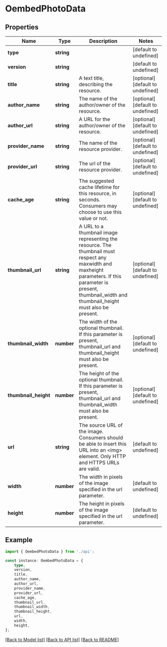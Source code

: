 # OembedPhotoData


## Properties

Name | Type | Description | Notes
------------ | ------------- | ------------- | -------------
**type** | **string** |  | [default to undefined]
**version** | **string** |  | [default to undefined]
**title** | **string** | A text title, describing the resource. | [optional] [default to undefined]
**author_name** | **string** | The name of the author/owner of the resource. | [optional] [default to undefined]
**author_url** | **string** | A URL for the author/owner of the resource. | [optional] [default to undefined]
**provider_name** | **string** | The name of the resource provider. | [optional] [default to undefined]
**provider_url** | **string** | The url of the resource provider. | [optional] [default to undefined]
**cache_age** | **string** | The suggested cache lifetime for this resource, in seconds. Consumers may choose to use this value or not. | [optional] [default to undefined]
**thumbnail_url** | **string** | A URL to a thumbnail image representing the resource. The thumbnail must respect any maxwidth and maxheight parameters. If this parameter is present, thumbnail_width and thumbnail_height must also be present. | [optional] [default to undefined]
**thumbnail_width** | **number** | The width of the optional thumbnail. If this parameter is present, thumbnail_url and thumbnail_height must also be present. | [optional] [default to undefined]
**thumbnail_height** | **number** | The height of the optional thumbnail. If this parameter is present, thumbnail_url and thumbnail_width must also be present. | [optional] [default to undefined]
**url** | **string** | The source URL of the image. Consumers should be able to insert this URL into an &lt;img&gt; element. Only HTTP and HTTPS URLs are valid. | [default to undefined]
**width** | **number** | The width in pixels of the image specified in the url parameter. | [default to undefined]
**height** | **number** | The height in pixels of the image specified in the url parameter. | [default to undefined]

## Example

```typescript
import { OembedPhotoData } from './api';

const instance: OembedPhotoData = {
    type,
    version,
    title,
    author_name,
    author_url,
    provider_name,
    provider_url,
    cache_age,
    thumbnail_url,
    thumbnail_width,
    thumbnail_height,
    url,
    width,
    height,
};
```

[[Back to Model list]](../README.md#documentation-for-models) [[Back to API list]](../README.md#documentation-for-api-endpoints) [[Back to README]](../README.md)

